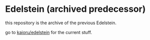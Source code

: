 # Edelstein (archived predecessor)
this repository is the archive of the previous Edelstein.

go to [kaioru/edelstein](https://github.com/kaioru/edelstein) for the current stuff.